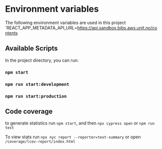 # Environment variables

The following environment variables are used in this project
`REACT_APP_METADATA_API_URL=https://api.sandbox.bibs.aws.unit.no/contents

## Available Scripts

In the project directory, you can run:

### `npm start`

### `npm run start:development`

### `npm run start:production`

## Code coverage

to generate statistics run `npm start`, and then `npx cypress open` or `npm run test`

To view stats run `npx nyc report --reporter=text-summary` or open `/coverage/lcov-report/index.html`
